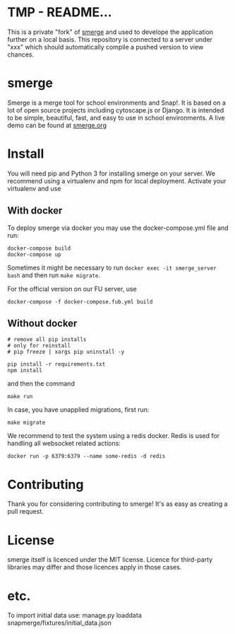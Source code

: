 # TMP - README...
This is a private "fork" of [smerge](https://github.com/manzanillo/smerge) and used to develope the application further on a local basis. This repository is connected to a server under "xxx" which should automatically compile a pushed version to view chances.

# smerge

Smerge is a merge tool for school environments and Snap!. It is based on a lot of open source projects including cytoscape.js or Django. It is intended to be simple, beautiful, fast, and easy to use in school environments. A live demo can be found at [smerge.org](https://smerge.org)

# Install

You will need pip and Python 3 for installing smerge on your server.
We recommend using a virtualenv and npm for local deployment. Activate your virtualenv and use

## With docker

To deploy smerge via docker you may use the docker-compose.yml file and run:

```
docker-compose build
docker-compose up
```

Sometimes it might be necessary to run `docker exec -it smerge_server bash` and then run `make migrate`.

For the official version on our FU server, use

```
docker-compose -f docker-compose.fub.yml build
```

## Without docker

```
# remove all pip installs
# only for reinstall
# pip freeze | xargs pip uninstall -y

pip install -r requirements.txt
npm install
```

and then the command

```
make run
```

In case, you have unapplied migrations, first run:

```
make migrate
```

We recommend to test the system using a redis docker. Redis is used for handling all websocket related actions:

```
docker run -p 6379:6379 --name some-redis -d redis
```

# Contributing

Thank you for considering contributing to smerge! It's as easy as creating a pull request.

# License

smerge itself is licenced under the MIT license. Licence for third-party libraries may differ and those licences apply in those cases.

# etc.

To import initial data use:
manage.py loaddata snapmerge/fixtures/initial_data.json
